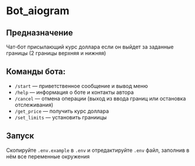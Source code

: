 # Bot_aiogram
## Предназначение
Чат-бот присылающий курс доллара если он выйдет за заданные границы (2 границы верхняя и нижняя)
## Команды бота:

- `/start` — приветственное сообщение и вывод меню
- `/help` — информация о боте и контакты автора
- `/cancel` — отмена операции (выход из ввода границ или остановка отслеживания)
- `/get_price` — получить курс доллара
- `/set_limits` — установить граниицы 

## Запуск

Скопируйте `.env.example` в `.env` и отредактируйте `.env` файл, заполнив в нём все переменные окружения

